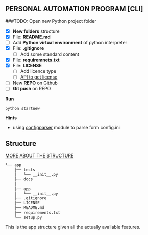 ## PERSONAL AUTOMATION PROGRAM [CLI]

###TODO:
Open new Python project folder
   - [x] **New folders** structure
   - [x] File: **README.md** 
   - [ ] Add **Python virtual environment** of python interpreter
   - [x] File: **.gitignore**
     - [ ] Add some standard content
   - [x] File: **requiremnets.txt**
   - [x] File: **LICENSE**
     - [ ] Add licence type
     - [ ] [API to get license](https://developer.github.com/v3/licenses/)
   - [ ] New **REPO** on Github
   - [ ] **Git push** on REPO

**Run**
```code
python startnew
```

**Hints**
   -  using [configparser](https://docs.python.org/3/library/configparser.html) module to parse form config.ini
  


## Structure ##
[MORE ABOUT THE STRUCTURE](https://docs.python-guide.org/writing/structure/)

```bash
└── app
    ├── tests
    │   └── __init__.py
    ├── docs
    │    
    ├── app
    │   └── __init__.py
    ├── .gitignore
    ├── LICENSE
    ├── README.md
    ├── requirements.txt
    └── setup.py
```

This is the app structure given all the actually available features.
